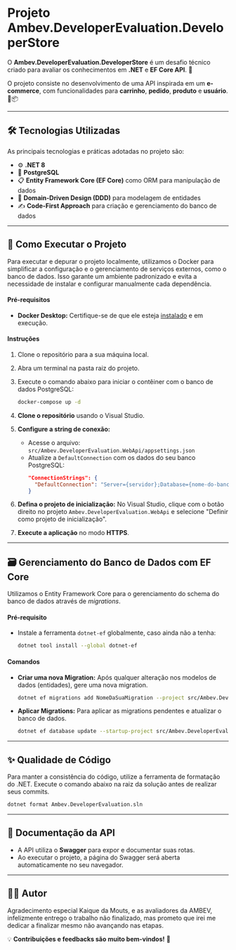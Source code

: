 # Projeto Ambev.DeveloperEvaluation.DeveloperStore

O **Ambev.DeveloperEvaluation.DeveloperStore** é um desafio técnico criado para avaliar os conhecimentos em **.NET** e **EF Core API**. 🎯

O projeto consiste no desenvolvimento de uma API inspirada em um **e-commerce**, com funcionalidades para **carrinho**, **pedido**, **produto** e **usuário**. 🛒📦

---

## 🛠️ Tecnologias Utilizadas

As principais tecnologias e práticas adotadas no projeto são:

- ⚙️ **.NET 8**
- 🐘 **PostgreSQL**
- 📋 **Entity Framework Core (EF Core)** como ORM para manipulação de dados
- 🧩 **Domain-Driven Design (DDD)** para modelagem de entidades
- ✍️ **Code-First Approach** para criação e gerenciamento do banco de dados

---

## 🚀 Como Executar o Projeto

Para executar e depurar o projeto localmente, utilizamos o Docker para simplificar a configuração e o gerenciamento de serviços externos, como o banco de dados. Isso garante um ambiente padronizado e evita a necessidade de instalar e configurar manualmente cada dependência.


#### **Pré-requisitos**

- **Docker Desktop:** Certifique-se de que ele esteja [instalado](https://www.docker.com/products/docker-desktop/) e em execução.

#### **Instruções**

1. Clone o repositório para a sua máquina local.
2. Abra um terminal na pasta raiz do projeto.
3. Execute o comando abaixo para iniciar o contêiner com o banco de dados PostgreSQL:

   ```bash
   docker-compose up -d
   ```

1. **Clone o repositório** usando o Visual Studio.
2. **Configure a string de conexão:**
   - Acesse o arquivo: `src/Ambev.DeveloperEvaluation.WebApi/appsettings.json`
   - Atualize a `DefaultConnection` com os dados do seu banco PostgreSQL:
     ```json
     "ConnectionStrings": {
       "DefaultConnection": "Server={servidor};Database={nome-do-banco};User Id={usuario};Password={senha};TrustServerCertificate=True"
     }
     ```
3. **Defina o projeto de inicialização:** No Visual Studio, clique com o botão direito no projeto `Ambev.DeveloperEvaluation.WebApi` e selecione "Definir como projeto de inicialização".
4. **Execute a aplicação** no modo **HTTPS**.

---

## 🗃️ Gerenciamento do Banco de Dados com EF Core

Utilizamos o Entity Framework Core para o gerenciamento do schema do banco de dados através de _migrations_.

#### **Pré-requisito**

- Instale a ferramenta `dotnet-ef` globalmente, caso ainda não a tenha:
  ```bash
  dotnet tool install --global dotnet-ef
  ```

#### **Comandos**

- **Criar uma nova Migration:** Após qualquer alteração nos modelos de dados (entidades), gere uma nova migration.

  ```bash
  dotnet ef migrations add NomeDaSuaMigration --project src/Ambev.DeveloperEvaluation.ORM --startup-project src/Ambev.DeveloperEvaluation.WebApi
  ```

- **Aplicar Migrations:** Para aplicar as migrations pendentes e atualizar o banco de dados.
  ```bash
  dotnet ef database update --startup-project src/Ambev.DeveloperEvaluation.WebApi
  ```

---

## ✨ Qualidade de Código

Para manter a consistência do código, utilize a ferramenta de formatação do .NET. Execute o comando abaixo na raiz da solução antes de realizar seus commits.

```bash
dotnet format Ambev.DeveloperEvaluation.sln
```

---

## 📖 Documentação da API

- A API utiliza o **Swagger** para expor e documentar suas rotas.
- Ao executar o projeto, a página do Swagger será aberta automaticamente no seu navegador.

---

## 👨‍💻 Autor

Agradecimento especial Kaique da Mouts, e as avaliadores da AMBEV, infelizmente entrego o trabalho não finalizado, mas prometo que irei me dedicar a finalizar mesmo não avançando nas etapas.

💡 **Contribuições e feedbacks são muito bem-vindos!** 🚀
